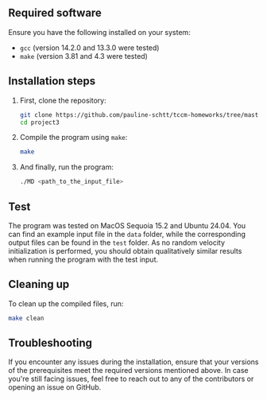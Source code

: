 ## Required software

Ensure you have the following installed on your system:
- `gcc` (version 14.2.0 and 13.3.0 were tested)
- `make` (version 3.81 and 4.3 were tested)

## Installation steps

1. First, clone the repository:
    ```sh
    git clone https://github.com/pauline-schtt/tccm-homeworks/tree/master/project3
    cd project3
    ```

2. Compile the program using `make`:
    ```sh
    make
    ```

3. And finally, run the program:
    ```sh
    ./MD <path_to_the_input_file>
    ```

## Test

The program was tested on MacOS Sequoia 15.2 and Ubuntu 24.04. You can find an example input file in the `data` folder, while the corresponding output files can be found in the `test` folder. As no random velocity initialization is performed, you should obtain qualitatively similar results when running the program with the test input.

## Cleaning up

To clean up the compiled files, run:
```sh
make clean
```

## Troubleshooting

If you encounter any issues during the installation, ensure that your versions of the prerequisites meet the required versions mentioned above. In case you're still facing issues, feel free to reach out to any of the contributors or opening an issue on GitHub.

